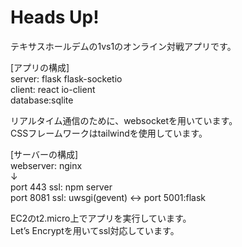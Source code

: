 # Heads Up!
テキサスホールデムの1vs1のオンライン対戦アプリです。<br>

[アプリの構成]<br>
server: flask flask-socketio<br>
client: react io-client<br>
database:sqlite<br>

リアルタイム通信のために、websocketを用いています。<br>
CSSフレームワークはtailwindを使用しています。

[サーバーの構成]<br>
webserver: nginx<br>
↓<br>
port 443 ssl: npm server<br>
port 8081 ssl: uwsgi(gevent)  <-> port 5001:flask<br> 

EC2のt2.micro上でアプリを実行しています。<br>
Let’s Encryptを用いてssl対応しています。<br>